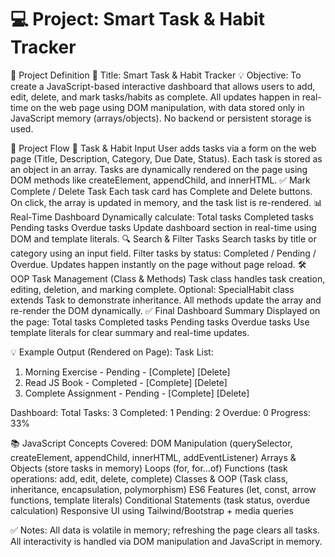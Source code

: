 # 💻 Project: Smart Task & Habit Tracker

 📝 Project Definition
📌 Title: Smart Task & Habit Tracker
💡 Objective:
 To create a JavaScript-based interactive dashboard that allows users to add, edit, delete, and mark tasks/habits as complete. All updates happen in real-time on the web page using DOM manipulation, with data stored only in JavaScript memory (arrays/objects). No backend or persistent storage is used.

🧩 Project Flow
📝 Task & Habit Input
User adds tasks via a form on the web page (Title, Description, Category, Due Date, Status).
Each task is stored as an object in an array.
Tasks are dynamically rendered on the page using DOM methods like createElement, appendChild, and innerHTML.
✅ Mark Complete / Delete Task
Each task card has Complete and Delete buttons.
On click, the array is updated in memory, and the task list is re-rendered.
📊 Real-Time Dashboard
Dynamically calculate:
Total tasks
Completed tasks
Pending tasks
Overdue tasks
Update dashboard section in real-time using DOM and template literals.
🔍 Search & Filter Tasks
Search tasks by title or category using an input field.
Filter tasks by status: Completed / Pending / Overdue.
Updates happen instantly on the page without page reload.
🛠️ OOP Task Management (Class & Methods)
Task class handles task creation, editing, deletion, and marking complete.
Optional: SpecialHabit class extends Task to demonstrate inheritance.
All methods update the array and re-render the DOM dynamically.
✅ Final Dashboard Summary
Displayed on the page:
Total tasks
Completed tasks
Pending tasks
Overdue tasks
Use template literals for clear summary and real-time updates.

💡 Example Output (Rendered on Page):
Task List:

1. Morning Exercise - Pending - [Complete] [Delete]
2. Read JS Book - Completed - [Complete] [Delete]
3. Complete Assignment - Pending - [Complete] [Delete]

Dashboard:
Total Tasks: 3
Completed: 1
Pending: 2
Overdue: 0
Progress: 33%

📚 JavaScript Concepts Covered:
DOM Manipulation (querySelector, createElement, appendChild, innerHTML, addEventListener)
Arrays & Objects (store tasks in memory)
Loops (for, for…of)
Functions (task operations: add, edit, delete, complete)
Classes & OOP (Task class, inheritance, encapsulation, polymorphism)
ES6 Features (let, const, arrow functions, template literals)
Conditional Statements (task status, overdue calculation)
Responsive UI using Tailwind/Bootstrap + media queries

✅ Notes:
All data is volatile in memory; refreshing the page clears all tasks.
All interactivity is handled via DOM manipulation and JavaScript in memory.




